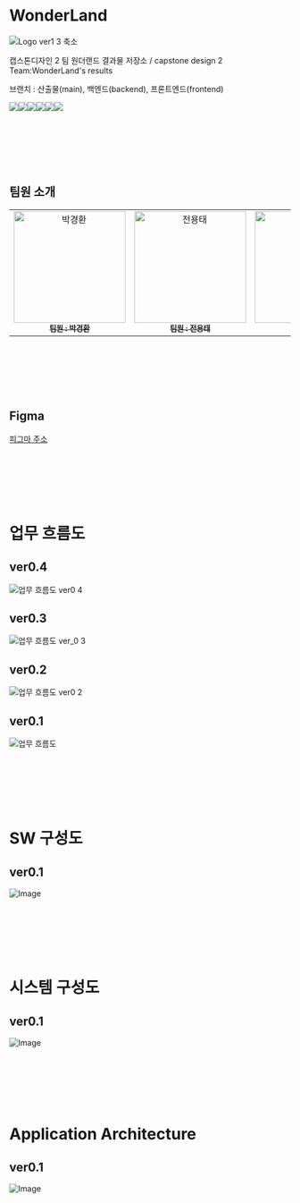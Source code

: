 # WonderLand
![Logo ver1 3 축소](https://github.com/user-attachments/assets/7e46480b-4390-405e-8d09-5d9f8a54ad8b)


캡스톤디자인 2 팀 원더랜드 결과물 저장소 / capstone design 2 Team:WonderLand's results

브랜치 : 산출물(main), 백엔드(backend), 프론트엔드(frontend)


<img src="https://img.shields.io/badge/spring-6DB33F?style=for-the-badge&logo=spring&logoColor=white"><img src="https://img.shields.io/badge/springboot-6DB33F?style=for-the-badge&logo=springboot&logoColor=white"><img src="https://img.shields.io/badge/react-61DAFB?style=for-the-badge&logo=react&logoColor=black"><img src="https://img.shields.io/badge/bootstrap-7952B3?style=for-the-badge&logo=bootstrap&logoColor=white"><img src="https://img.shields.io/badge/reactbootstrap-41E0FD?style=for-the-badge&logo=reactbootstrap&logoColor=black"><img src="https://img.shields.io/badge/mysql-4479A1?style=for-the-badge&logo=mysql&logoColor=white">

<br><br><br><br><br>
## 팀원 소개

<table>
  <tbody>
    <tr>
      <td align="center">
        <a href="https://github.com/tine1117">
          <img src="https://github.com/user-attachments/assets/31d18b57-dc38-4c39-9c17-1c4ecb75460a" width="200px" alt="박경환"/><br />
          <sub><b>팀원 : 박경환</b></sub>
        </a><br />
      </td>
      <td align="center">
        <a href="https://github.com/fghjklvmbn">
          <img src="https://github.com/user-attachments/assets/06b6d5ed-e8bf-42c0-a242-ca0435f66300" width="200px" alt="전용태"/><br />
          <sub><b>팀원 : 전용태</b></sub>
        </a><br />
      </td>
      <td align="center">
        <a href="https://github.com/chlgyehd123">
          <img src="https://github.com/user-attachments/assets/048ef833-a344-41c7-9850-1d9d3267719f" width="200px" alt="정우빈"/><br />
          <sub><b>팀원 : 정우빈</b></sub>
        </a><br />
      </td>
      <td align="center">
        <a href="https://github.com/WOOBI-BOY">
          <img src="https://github.com/user-attachments/assets/b0d4150b-a8fa-4cb6-9d82-7955a9b7f709" width="200px" alt="정현호"/><br />
          <sub><b>팀원 : 정현호</b></sub>
        </a><br />
      </td>
      <td align="center">
        <a href="https://github.com/18ho">
          <img src="https://github.com/user-attachments/assets/e39073e5-952a-44b6-acb1-9ae401a99ce3" width="200px" alt="최효동"/><br />
          <sub><b>팀원 : 최효동</b></sub>
        </a><br />
      </td>
    </tr>
  </tbody>
</table>

<br><br><br><br><br>

## Figma
[피그마 주소](https://www.figma.com/design/u6YK03mZF5mum4Gvrbcv9v/WonderLand?node-id=0-1&t=JByndxUTiUFZwHn8-1)

<br><br><br><br><br>

# 업무 흐름도

## ver0.4
![업무 흐름도 ver0 4](https://github.com/user-attachments/assets/fd1c5bf5-265f-4028-b390-e7ecc0d7d9f2)

## ver0.3
![업무 흐름도 ver_0 3](https://github.com/user-attachments/assets/532d4963-2b67-4a27-9213-b3ae0bbc1685)

## ver0.2
![업무 흐름도 ver0 2](https://github.com/user-attachments/assets/7df790f2-eaed-4560-8f26-98f67e9efc40)

## ver0.1
![업무 흐름도](https://github.com/user-attachments/assets/f889125c-a275-4b6f-a57f-b067849ea54f)

<br><br><br><br><br>

# SW 구성도
## ver0.1
![Image](https://github.com/user-attachments/assets/113ea6b5-a4c8-459c-a46c-2c12c437a7ca)

<br><br><br><br><br>

# 시스템 구성도
## ver0.1
![Image](https://github.com/user-attachments/assets/9396f321-3a33-49ef-a8c9-7187bf388353)

<br><br><br><br><br>

# Application Architecture
## ver0.1
![Image](https://github.com/user-attachments/assets/6b2351ac-be5c-4f6c-9730-268d79a8acb1)

<br><br><br><br><br>


